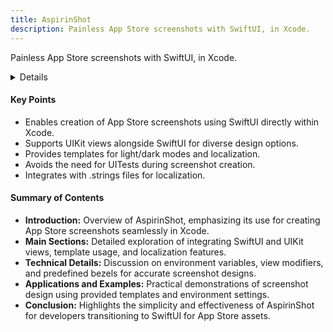 ```yaml
---
title: AspirinShot
description: Painless App Store screenshots with SwiftUI, in Xcode.
---
```


Painless App Store screenshots with SwiftUI, in Xcode.

<details>
**URL:** https://github.com/goodwhale/AspirinShot

**Authors:** `goodwhale`

**Tags:**  
`macos`, `ios`, `screenshots`, `xcode`, `swiftui`, `uikit`, `ipados`
</details>

#### Key Points
- Enables creation of App Store screenshots using SwiftUI directly within Xcode.
- Supports UIKit views alongside SwiftUI for diverse design options.
- Provides templates for light/dark modes and localization.
- Avoids the need for UITests during screenshot creation.
- Integrates with .strings files for localization.

#### Summary of Contents
- **Introduction:** Overview of AspirinShot, emphasizing its use for creating App Store screenshots seamlessly in Xcode.
- **Main Sections:** Detailed exploration of integrating SwiftUI and UIKit views, template usage, and localization features.
- **Technical Details:** Discussion on environment variables, view modifiers, and predefined bezels for accurate screenshot designs.
- **Applications and Examples:** Practical demonstrations of screenshot design using provided templates and environment settings.
- **Conclusion:** Highlights the simplicity and effectiveness of AspirinShot for developers transitioning to SwiftUI for App Store assets.

<LinkCard title="Go to Github Repository" href="https://github.com/goodwhale/AspirinShot" />
